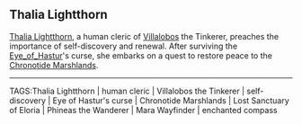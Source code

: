 ## Thalia Lightthorn

[Thalia Lightthorn](.md), a human cleric of [Villalobos](Villalobos.md) the Tinkerer, preaches the importance of self-discovery and renewal. After surviving the [Eye_of_Hastur](../Places/Eye_of_Hastur.md)'s curse, she embarks on a quest to restore peace to the [Chronotide Marshlands](../Places/Chronotide_Marshlands.md). 


---

TAGS:Thalia Lightthorn | human cleric | Villalobos the Tinkerer | self-discovery | Eye of Hastur's curse | Chronotide Marshlands | Lost Sanctuary of Eloria | Phineas the Wanderer | Mara Wayfinder | enchanted compass
